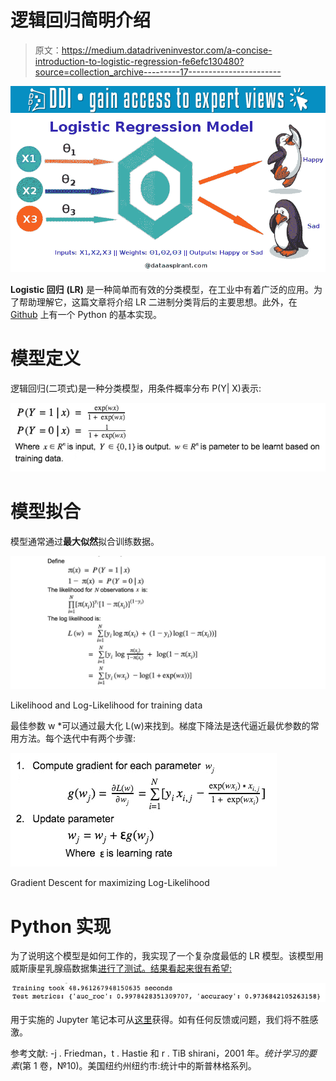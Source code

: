 # 逻辑回归简明介绍

> 原文：<https://medium.datadriveninvestor.com/a-concise-introduction-to-logistic-regression-fe6efc130480?source=collection_archive---------17----------------------->

[![](img/7cc63ccd0dff2f0db21131aa5fac9cea.png)](http://www.track.datadriveninvestor.com/1B9E)![](img/805dbcd613ed8ff5c046da60d6e57278.png)

**Logistic 回归** **(LR)** 是一种简单而有效的分类模型，在工业中有着广泛的应用。为了帮助理解它，这篇文章将介绍 LR 二进制分类背后的主要思想。此外，在 [Github](https://github.com/FangzhengHu/blog/blob/master/logistic_regression/model.ipynb) 上有一个 Python 的基本实现。

# 模型定义

逻辑回归(二项式)是一种分类模型，用条件概率分布 P(Y| X)表示:

![](img/f0a6c30a190d8f5cbaf58cfca68441ab.png)

# 模型拟合

模型通常通过**最大似然**拟合训练数据。

![](img/19f8ef26c06492522362004cac279196.png)

Likelihood and Log-Likelihood for training data

最佳参数 w *可以通过最大化 L(w)来找到。梯度下降法是迭代逼近最优参数的常用方法。每个迭代中有两个步骤:

![](img/dc1921da5af1e95b8a653de67d22271e.png)

Gradient Descent for maximizing Log-Likelihood

# Python 实现

为了说明这个模型是如何工作的，我实现了一个复杂度最低的 LR 模型。该模型用威斯康星乳腺癌数据集[进行了测试。结果看起来很有希望:](https://scikit-learn.org/stable/modules/generated/sklearn.datasets.load_breast_cancer.html#sklearn.datasets.load_breast_cancer)

![](img/e1da6ef1368d579a83d51810c797dbf5.png)

用于实施的 Jupyter 笔记本可从[这里](https://github.com/FangzhengHu/blog/blob/master/logistic_regression/model.ipynb)获得。如有任何反馈或问题，我们将不胜感激。

参考文献:
-j . Friedman，t . Hastie 和 r . TiB shirani，2001 年。*统计学习的要素*(第 1 卷，№10)。美国纽约州纽约市:统计中的斯普林格系列。